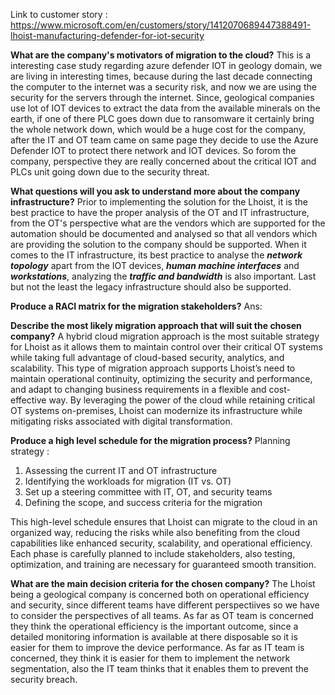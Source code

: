 Link to customer story : https://www.microsoft.com/en/customers/story/1412070689447388491-lhoist-manufacturing-defender-for-iot-security

**What are the company's motivators of migration to the cloud?**
This is a interesting case study regarding azure defender IOT in geology domain, we are living in interesting times, because during the last decade connecting the computer to the internet was a security risk, and now we are using the security for the servers through the internet. Since, geological companies use lot of IOT devices to extract the data from the available minerals on the earth, if one of there PLC goes down due to ransomware it certainly bring the whole network down, which would be a huge cost for the company, after the IT and OT team came on same page they decide to use the Azure Defender IOT to protect there network and IOT devices.
So forom the company, perspective they are really concerned about the critical IOT and PLCs unit going down due to the security threat.


**What questions will you ask to understand more about the company infrastructure?**
Prior to implementing the solution for the Lhoist, it is the best practice to have the proper analysis of the OT and IT infrastructure, from the OT's perspective what are the vendors which are supported for the automation should be documented and analysed so that all vendors which are providing the solution to the company should be supported. 
When it comes to the IT infrastructure, its best practice to analyse the _**network topology**_ apart from the IOT devices, _**human machine interfaces**_ and _**workstations**_, analyzing the _**traffic and bandwidth**_ is also important.
Last but not the least the legacy infrastructure should also be supported.

**Produce a RACI matrix for the migration stakeholders?**
Ans: 



**Describe the most likely migration approach that will suit the chosen company?**
A hybrid cloud migration approach is the most suitable strategy for Lhoist as it allows them to maintain control over their critical OT systems while taking full advantage of cloud-based security, analytics, and scalability. This type of migration approach supports Lhoist’s need to maintain operational continuity, optimizing the security and performance, and adapt to changing business requirements in a flexible and cost-effective way. By leveraging the power of the cloud while retaining critical OT systems on-premises, Lhoist can modernize its infrastructure while mitigating risks associated with digital transformation.

**Produce a high level schedule for the migration process?**
Planning strategy :
1. Assessing the current IT and OT infrastructure
2. Identifying the workloads for migration (IT vs. OT)
3. Set up a steering committee with IT, OT, and security teams
4. Defining the scope, and success criteria for the migration
   
This high-level schedule ensures that Lhoist can migrate to the cloud in an organized way, reducing the risks while also benefiting from the cloud capabilities like enhanced security, scalability, and operational efficiency. Each phase is carefully planned to include stakeholders, also testing, optimization, and training are necessary for guaranteed smooth transition.


**What are the main decision criteria for the chosen company?**
The Lhoist being a geological company is concerned both on operational efficiency and security, since different teams have different perspectiives so we have to consider the perspectives of all teams.
As far as OT team is concerned they think the operational efficiency is the important outcome, since a detailed monitoring information is available at there disposable so it is easier for them to improve the device performance.
As far as IT team is concerned, they think it is easier for them to implement the network segmentation, also the IT team thinks that it enables them to prevent the security breach.

